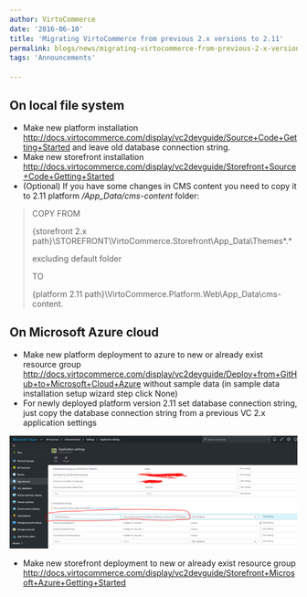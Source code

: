 ```yaml
---
author: VirtoCommerce
date: '2016-06-10'
title: 'Migrating VirtoCommerce from previous 2.x versions to 2.11'
permalink: blogs/news/migrating-virtocommerce-from-previous-2-x-versions-to-2-11
tags: 'Announcements'

---
```

## On local file system

* Make new platform installation http://docs.virtocommerce.com/display/vc2devguide/Source+Code+Getting+Started and leave old database connection string.
* Make new storefront installation http://docs.virtocommerce.com/display/vc2devguide/Storefront+Source+Code+Getting+Started
* (Optional) If you have some changes in CMS content you need to copy it to 2.11 platform */App_Data/cms-content* folder:

> COPY FROM
>
> {storefront 2.x path}\STOREFRONT\VirtoCommerce.Storefront\App_Data\Themes\*.*
>
> excluding default  folder
>
> TO
> 
> {platform 2.11 path}\VirtoCommerce.Platform.Web\App_Data\cms-content.

## On Microsoft Azure cloud

* Make new platform deployment to azure to new or already exist resource group  http://docs.virtocommerce.com/display/vc2devguide/Deploy+from+GitHub+to+Microsoft+Cloud+Azure without sample data (in sample data installation setup wizard step click None)
* For newly deployed platform version 2.11 set database connection string, just copy the database connection string from a previous VC 2.x application  settings

![](../../assets/images/blog/azure-application-settings.png)
* Make new storefront deployment  to new or already exist resource group http://docs.virtocommerce.com/display/vc2devguide/Storefront+Microsoft+Azure+Getting+Started